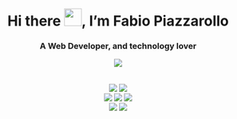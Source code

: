 <div align="center">
 <h1>Hi there <img src="https://raw.githubusercontent.com/kaueMarques/kaueMarques/master/hi.gif" width="35px">, I’m Fabio Piazzarollo</h1>
 <h3>A Web Developer, and technology lover</h3>
 <a href="https://www.linkedin.com/in/fabiobissoli" target="_blank"><img src="https://img.shields.io/badge/Fabio%20Piazzarollo-0077B5?logo=linkedin&logoColor=white"></a>
</div>

<br>
<br>

<div align="center">
 <a href="https://www.w3schools.com/html/"><img src="https://img.shields.io/badge/HTML5-orange?style=for-the-badge&logo=html5&logoColor=white"></a> <img src="https://img.shields.io/badge/CSS3-1572B6?style=for-the-badge&logo=css3&logoColor=white"> <br>
<img src="https://img.shields.io/badge/.net-purple?style=for-the-badge&logo=dotnet&logoColor=white"> <img src="https://img.shields.io/badge/csharp-purple?style=for-the-badge&logo=https://www.w3schools.com/html/&logoColor=white"> <img src="https://img.shields.io/badge/asp.net-purple?style=for-the-badge&logo=asp net&logoColor=white">
</div>

<div align="center">
<img src="https://img.shields.io/badge/java-green?style=for-the-badge&logo=javasp&logoColor=white"> <img src="https://img.shields.io/badge/spring boot-green?style=for-the-badge&logo=spring&logoColor=white">
</div>

<!---
fbpzrl/fbpzrl is a ✨ special ✨ repository because its `README.md` (this file) appears on your GitHub profile.
You can click the Preview link to take a look at your changes.
--->
